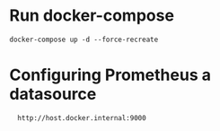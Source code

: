 # Run docker-compose

```
docker-compose up -d --force-recreate
```

# Configuring Prometheus a datasource
```
  http://host.docker.internal:9000
```
